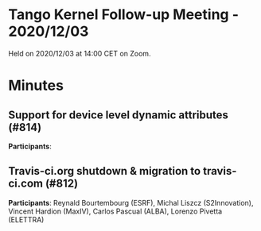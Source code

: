 # Tango Kernel Follow-up Meeting - 2020/12/03

Held on 2020/12/03 at 14:00 CET on Zoom.

# Minutes

## Support for device level dynamic attributes (#814)

**Participants**:


## Travis-ci.org shutdown & migration to travis-ci.com (#812)

**Participants**:  Reynald Bourtembourg (ESRF), Michal Liszcz (S2Innovation), Vincent Hardion (MaxIV), Carlos Pascual (ALBA), Lorenzo Pivetta (ELETTRA)


